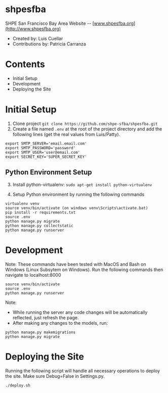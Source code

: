 # shpesfba
SHPE San Francisco Bay Area Website -- [www.shpesfba.org](http://www.shpesfba.org)
* Created by: Luis Cuellar
* Contributions by: Patricia Carranza

# Contents
* Initial Setup
* Development
* Deploying the Site

# Initial Setup
1. Clone project
`git clone https://github.com/shpe-sfba/shpesfba.git`
2. Create a file named `.env` at the root of the project directory and add the following lines (get the real values from Luis/Patty).
```
export SMTP_SERVER='email.email.com'
export SMTP_PASSWORD='password'
export SMTP_USER='user@email.com'
export SECRET_KEY='SUPER_SECRET_KEY'
```

## Python Environment Setup
3. Install python-virtualenv:
`sudo apt-get install python-virtualenv`

4. Setup Python environment by running the following commands
```
virtualenv venv
source venv/bin/activate (on windows venv\Scripts\activate.bat)
pip install -r requirements.txt
source .env
python manage.py migrate
python manage.py collectstatic
python manage.py runserver
```

# Development
Note: These commands have been tested with MacOS and Bash on Windows (Linux Subsytem on Windows).
Run the following commands then navigate to localhost:8000
```
source venv/bin/activate
source .env
python manage.py runserver
```
Note:
* While running the server any code changes will be automatically reflected, just refresh the page.
* After making any changes to the models, run:
```
python manage.py makemigrations
python manage.py migrate
```

# Deploying the Site
Running the following script will handle all necessary operations to deploy the site. Make sure Debug=False in Settings.py.

`./deploy.sh`
